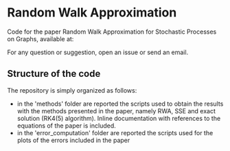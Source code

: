 # Random Walk Approximation 

Code for the paper Random Walk Approximation for Stochastic Processes on Graphs, available at:

For any question or suggestion, open an issue or send an email.

## Structure of the code

The repository is simply organized as follows:

- in the 'methods' folder are reported the scripts used to obtain the results with the methods presented in the paper, namely RWA, SSE and exact solution (RK4(5) algorithm). Inline documentation with references to the equations of the paper is included.
- in the 'error_computation' folder are reported the scripts used for the plots of the errors included in the paper